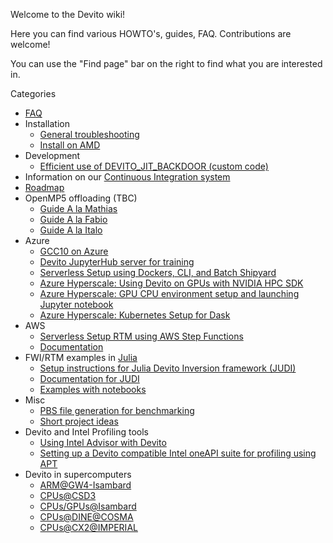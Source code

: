 Welcome to the Devito wiki!

Here you can find various HOWTO's, guides, FAQ. Contributions are welcome!

You can use the "Find page" bar on the right to find what you are interested in.

Categories
* [FAQ](https://github.com/devitocodes/devito/wiki/FAQ)
* Installation
  * [General troubleshooting](https://github.com/devitocodes/devito/wiki/Installation-Issues)
  * [Install on AMD](https://github.com/devitocodes/devito/wiki/Devito-on-AMD)
* Development
  * [Efficient use of DEVITO_JIT_BACKDOOR (custom code)](https://github.com/devitocodes/devito/wiki/Efficient-use-of-DEVITO_JIT_BACKDOOR-in-large-codes-with-many-Operators)
* Information on our [Continuous Integration system](https://github.com/devitocodes/devito/wiki/Continuous-Integration-in-Devito)
* [Roadmap](https://github.com/devitocodes/devito/wiki/Roadmap)
* OpenMP5 offloading (TBC)
  * [Guide A la Mathias](https://github.com/devitocodes/devito/wiki/OPENMP-5-GPU-offloading,-docker-image-%5BMathias%5D)
  * [Guide A la Fabio](https://github.com/devitocodes/devito/wiki/OpenMP-5-GPU-offloading-instructions--%5BFabio%5D)
  * [Guide A la Italo](https://github.com/devitocodes/devito/wiki/Azure:-Using-Devito-on-multiple-GPUs-with-Clang-11-OpenMP-5.0)
* Azure
  * [GCC10 on Azure](https://github.com/devitocodes/devito/wiki/Installing-gcc-10.0.1-with-offloading-support-on-Azure)
  * [Devito JupyterHub server for training](https://github.com/devitocodes/devito/wiki/How-to-setup-a-JupyterHub-server-on-Azure-for-using-Devito-in-a-classroom-environment)
  * [Serverless Setup using Dockers, CLI, and Batch Shipyard](https://github.com/slimgroup/Azure2019)
  * [Azure Hyperscale: Using Devito on GPUs with NVIDIA HPC SDK](https://github.com/devitocodes/devito/wiki/Using-Devito-on-GPUs-with-NVIDIA-HPC-SDK)
  * [Azure Hyperscale: GPU CPU environment setup and launching Jupyter notebook](https://github.com/devitocodes/devito/wiki/Azure-Hyperscale:-GPU-CPU-environment-setup-and-launching-Jupyter-notebook)
  * [Azure Hyperscale: Kubernetes Setup for Dask](https://github.com/devitocodes/devito/wiki/Azure-Hyperscale:-Kubernetes-Setup-for-Dask)
* AWS
  * [Serverless Setup RTM using AWS Step Functions](https://github.com/slimgroup/ServerlessImagingAWS)
  * [Documentation](https://slimgroup.github.io/ServerlessImagingAWS/)
* FWI/RTM examples in [Julia](https://julialang.org)
  * [Setup instructions for Julia Devito Inversion framework (JUDI)](https://github.com/slimgroup/JUDI.jl)
  * [Documentation for JUDI](https://slimgroup.github.io/JUDI.jl/)
  * [Examples with notebooks](https://github.com/slimgroup/JUDI.jl/tree/master/examples/notebooks)
* Misc
  * [PBS file generation for benchmarking](https://github.com/devitocodes/devito/wiki/PBS-file-generation-for-benchmarking)
  * [Short project ideas](https://github.com/devitocodes/devito/wiki/Short-project-ideas)
* Devito and Intel Profiling tools
  * [Using Intel Advisor with Devito](https://github.com/devitocodes/devito/wiki/Using-Intel-Advisor-with-Devito)
  * [Setting up a Devito compatible Intel oneAPI suite for profiling using APT](https://github.com/devitocodes/devito/wiki/Setting-up-a-Devito-compatible-Intel-oneAPI-suite-for-profiling-using-APT)
* Devito in supercomputers
  * [ARM@GW4-Isambard](https://github.com/devitocodes/devito/wiki/%5BManual%5D-Installing-Devito-on-ARM.-Tested-on-GW4-Isambard)
  * [CPUs@CSD3](https://github.com/devitocodes/devito/wiki/%5BManual%5D-Installing-Devito-on-CSD3@Cambridge)
  * [CPUs/GPUs@Isambard](https://github.com/devitocodes/devito/wiki/%5BManual%5D-Devito-on-Isambard's-GPUs-and-CPUs.)
  * [CPUs@DINE@COSMA](https://github.com/devitocodes/devito/wiki/%5BManual%5D-Devito-on-DINE@COSMA)
  * [CPUs@CX2@IMPERIAL](https://github.com/devitocodes/devito/wiki/Installing-devito-on-CX2-and-running-jobs)

